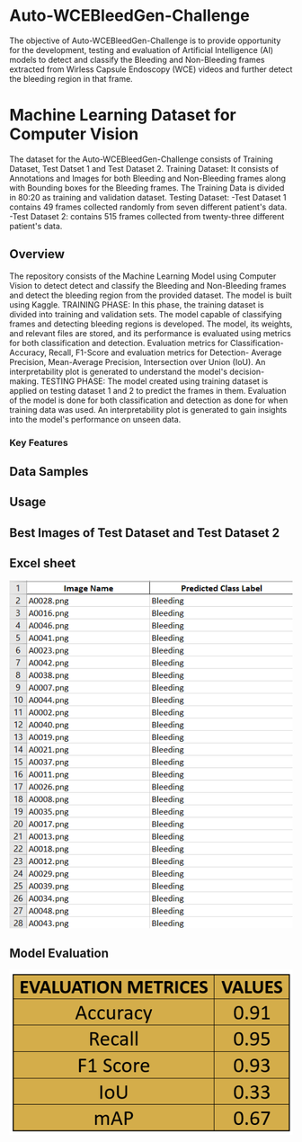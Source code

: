# Auto-WCEBleedGen-Challenge
The objective of Auto-WCEBleedGen-Challenge is to provide opportunity for the development, testing and evaluation of Artificial Intelligence (AI) models to detect and classify the Bleeding and Non-Bleeding frames extracted from Wirless Capsule Endoscopy (WCE) videos and further detect the bleeding region in that frame.

# Machine Learning Dataset for Computer Vision
The dataset for the Auto-WCEBleedGen-Challenge consists of Training Dataset, Test Datset 1 and Test Dataset 2.
Training Dataset: It consists of Annotations and Images for both Bleeding and Non-Bleeding frames along with Bounding boxes for the Bleeding frames. The Training Data is divided in 80:20 as training and validation dataset.
Testing Dataset: -Test Dataset 1 contains 49 frames collected randomly from seven different patient's data.
                 -Test Dataset 2: contains 515 frames collected from twenty-three different patient's data. 
                 
## Overview
The repository consists of the Machine Learning Model using Computer Vision to detect detect and classify the Bleeding and Non-Bleeding frames and detect the bleeding region from the provided dataset. The model is built using Kaggle. 
TRAINING PHASE: In this phase, the training dataset is divided into training and validation sets. The model capable of classifying frames and detecting bleeding regions is developed. The model, its weights, and relevant files are stored, and its performance is evaluated using metrics for both classification and detection. Evaluation metrics for Classification- Accuracy, Recall, F1-Score and evaluation metrics for Detection- Average Precision, Mean-Average Precision, Intersection over Union (IoU). An interpretability plot is generated to understand the model's decision-making.
TESTING PHASE: The model created using training dataset is applied on testing dataset 1 and 2 to predict the frames in them. Evaluation of the model is done for both classification and detection as done for when training data was used. An interpretability plot is generated to gain insights into the model's performance on unseen data. 

### Key Features

 

## Data Samples



## Usage



## Best Images of Test Dataset and Test Dataset 2






## Excel sheet

![page](https://github.com/jainriya9/WCEBleedGen-Challenge/blob/35a8dc144b49e435ccba2ba8e045af2a8a3696dc/excelimg.png)



## Model Evaluation

![page](https://github.com/jainriya9/WCEBleedGen-Challenge/blob/e3960ed9672b089682ebfdd390510a6e07e1323d/Evaluation_Metrices.png)





